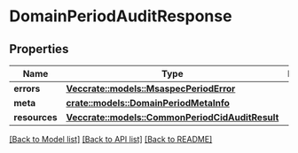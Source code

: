 # DomainPeriodAuditResponse

## Properties

Name | Type | Description | Notes
------------ | ------------- | ------------- | -------------
**errors** | [**Vec<crate::models::MsaspecPeriodError>**](msaspec.Error.md) |  |
**meta** | [**crate::models::DomainPeriodMetaInfo**](domain.MetaInfo.md) |  |
**resources** | [**Vec<crate::models::CommonPeriodCidAuditResult>**](common.CIDAuditResult.md) |  |

[[Back to Model list]](./README.md#documentation-for-models) [[Back to API list]](./README.md#documentation-for-api-endpoints) [[Back to README]](../README.md)
